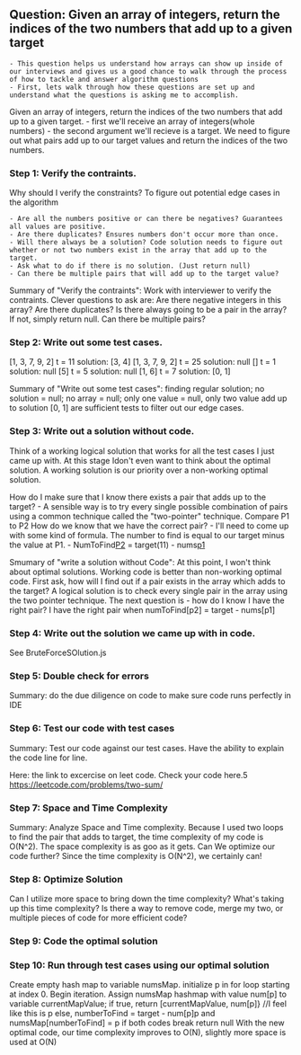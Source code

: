 ## Question: Given an array of integers, return the indices of the two numbers that add up to a given target

    - This question helps us understand how arrays can show up inside of our interviews and gives us a good chance to walk through the process of how to tackle and answer algorithm questions
    - First, lets walk through how these questions are set up and understand what the questions is asking me to accomplish.

Given an array of integers, return the indices of the two numbers that add up to a given target.
    - first we'll receive an array of integers(whole numbers)
    - the second argument we'll recieve is a target. We need to figure out what pairs add up to our target values and return the indices of the two numbers.

### Step 1: Verify the contraints.
Why should I verify the constraints? To figure out potential edge cases in the algorithm
 
    - Are all the numbers positive or can there be negatives? Guarantees all values are positive.
    - Are there duplicates? Ensures numbers don't occur more than once.
    - Will there always be a solution? Code solution needs to figure out whether or not two numbers exist in the array that add up to the target.
    - Ask what to do if there is no solution. (Just return null)
    - Can there be multiple pairs that will add up to the target value?

Summary of "Verify the contraints": Work with interviewer to verify the contraints. Clever questions to ask are: Are there negative integers in this array? Are there duplicates? Is there always going to be a pair in the array? If not, simply return null. Can there be multiple pairs?

### Step 2: Write out some test cases.
[1, 3, 7, 9, 2] t = 11 solution: [3, 4]
[1, 3, 7, 9, 2] t = 25 solution: null
[] t = 1 solution: null
[5] t = 5 solution: null
[1, 6] t = 7 solution: [0, 1]

Summary of "Write out some test cases": finding regular solution; no solution = null; no array = null; only one value = null, only two value add up to solution [0, 1] are sufficient tests to filter out our edge cases.

### Step 3: Write out a solution without code.
Think of a working logical solution that works for all the test cases I just came up with.
At this stage Idon't even want to think about the optimal solution. A working solution is our priority over a non-working optimal solution.

How do I make sure that I know there exists a pair that adds up to the target?
    - A sensible way is to try every single possible combination of pairs using a common technique called the "two-pointer" technique. Compare P1 to P2
How do we know that we have the correct pair?
    - I'll need to come up with some kind of formula. The number to find is equal to our target minus the value at P1. 
    - NumToFind[P2](10) = target(11) - nums[p1](1)

Smumary of "write a solution without Code": At this point, I won't think about optimal solutions. Working code is better than non-working optimal code. First ask, how will I find out if a pair exists in the array which adds to the target? A logical solution is to check every single pair in the array using the two pointer technique. The next question is - how do I know I have the right pair? I have the right pair when numToFind[p2] = target - nums[p1]

### Step 4: Write out the solution we came up with in code.
See BruteForceSOlution.js

### Step 5: Double check for errors
Summary: do the due diligence on code to make sure code runs perfectly in IDE

### Step 6: Test our code with test cases
Summary: Test our code against our test cases. Have the ability to explain the code line for line.

Here: the link to excercise on leet code. Check your code here.5
https://leetcode.com/problems/two-sum/

### Step 7: Space and Time Complexity
Summary: Analyze Space and Time complexity. Because I used two loops to find the pair that adds to target, the time complexity of my code is O(N^2). The space complexity is as goo as it gets. Can We optimize our code further? Since the time complexity is O(N^2), we certainly can!

### Step 8: Optimize Solution
Can I utilize more space to bring down the time complexity?
What's taking up this time complexity?
Is there a way to remove code, merge my two, or multiple pieces of code for more efficient code?

### Step 9: Code the optimal solution

### Step 10: Run through test cases using our optimal solution
Create empty hash map to variable numsMap.
initialize p in for loop starting at index 0. Begin iteration. Assign numsMap hashmap with value num[p] to variable currentMapValue;
if true, return [currentMapValue, num[p]} //I feel like this is p
else, numberToFind = target - num[p]p and numsMap[numberToFind] = p
if both codes break return null
With the new optimal code, our time complexity improves to O(N), slightly more space is used at O(N)